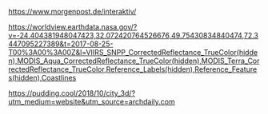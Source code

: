 https://www.morgenpost.de/interaktiv/

https://worldview.earthdata.nasa.gov/?v=-24.404381948047423,32.072420764526676,49.75430834840474,72.3447095227389&t=2017-08-25-T00%3A00%3A00Z&l=VIIRS_SNPP_CorrectedReflectance_TrueColor(hidden),MODIS_Aqua_CorrectedReflectance_TrueColor(hidden),MODIS_Terra_CorrectedReflectance_TrueColor,Reference_Labels(hidden),Reference_Features(hidden),Coastlines

https://pudding.cool/2018/10/city_3d/?utm_medium=website&utm_source=archdaily.com